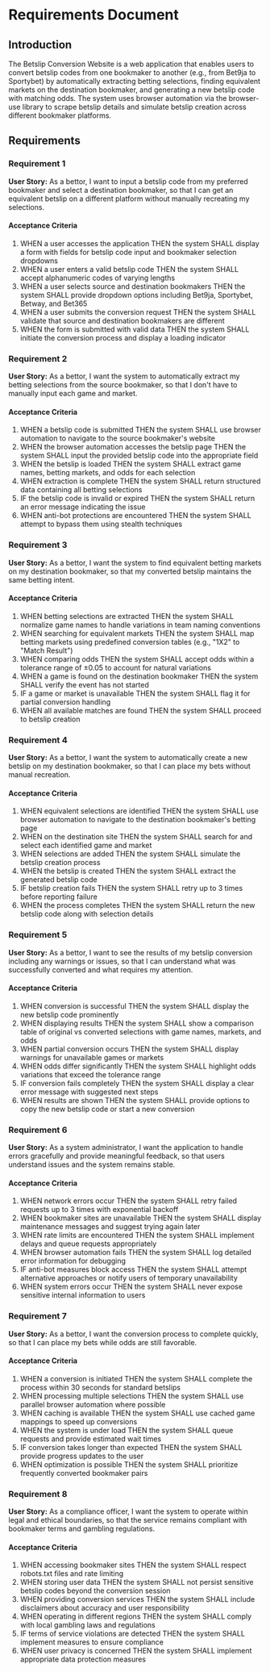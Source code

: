 # Requirements Document

## Introduction

The Betslip Conversion Website is a web application that enables users to convert betslip codes from one bookmaker to another (e.g., from Bet9ja to Sportybet) by automatically extracting betting selections, finding equivalent markets on the destination bookmaker, and generating a new betslip code with matching odds. The system uses browser automation via the browser-use library to scrape betslip details and simulate betslip creation across different bookmaker platforms.

## Requirements

### Requirement 1

**User Story:** As a bettor, I want to input a betslip code from my preferred bookmaker and select a destination bookmaker, so that I can get an equivalent betslip on a different platform without manually recreating my selections.

#### Acceptance Criteria

1. WHEN a user accesses the application THEN the system SHALL display a form with fields for betslip code input and bookmaker selection dropdowns
2. WHEN a user enters a valid betslip code THEN the system SHALL accept alphanumeric codes of varying lengths
3. WHEN a user selects source and destination bookmakers THEN the system SHALL provide dropdown options including Bet9ja, Sportybet, Betway, and Bet365
4. WHEN a user submits the conversion request THEN the system SHALL validate that source and destination bookmakers are different
5. WHEN the form is submitted with valid data THEN the system SHALL initiate the conversion process and display a loading indicator

### Requirement 2

**User Story:** As a bettor, I want the system to automatically extract my betting selections from the source bookmaker, so that I don't have to manually input each game and market.

#### Acceptance Criteria

1. WHEN a betslip code is submitted THEN the system SHALL use browser automation to navigate to the source bookmaker's website
2. WHEN the browser automation accesses the betslip page THEN the system SHALL input the provided betslip code into the appropriate field
3. WHEN the betslip is loaded THEN the system SHALL extract game names, betting markets, and odds for each selection
4. WHEN extraction is complete THEN the system SHALL return structured data containing all betting selections
5. IF the betslip code is invalid or expired THEN the system SHALL return an error message indicating the issue
6. WHEN anti-bot protections are encountered THEN the system SHALL attempt to bypass them using stealth techniques

### Requirement 3

**User Story:** As a bettor, I want the system to find equivalent betting markets on my destination bookmaker, so that my converted betslip maintains the same betting intent.

#### Acceptance Criteria

1. WHEN betting selections are extracted THEN the system SHALL normalize game names to handle variations in team naming conventions
2. WHEN searching for equivalent markets THEN the system SHALL map betting markets using predefined conversion tables (e.g., "1X2" to "Match Result")
3. WHEN comparing odds THEN the system SHALL accept odds within a tolerance range of ±0.05 to account for natural variations
4. WHEN a game is found on the destination bookmaker THEN the system SHALL verify the event has not started
5. IF a game or market is unavailable THEN the system SHALL flag it for partial conversion handling
6. WHEN all available matches are found THEN the system SHALL proceed to betslip creation

### Requirement 4

**User Story:** As a bettor, I want the system to automatically create a new betslip on my destination bookmaker, so that I can place my bets without manual recreation.

#### Acceptance Criteria

1. WHEN equivalent selections are identified THEN the system SHALL use browser automation to navigate to the destination bookmaker's betting page
2. WHEN on the destination site THEN the system SHALL search for and select each identified game and market
3. WHEN selections are added THEN the system SHALL simulate the betslip creation process
4. WHEN the betslip is created THEN the system SHALL extract the generated betslip code
5. IF betslip creation fails THEN the system SHALL retry up to 3 times before reporting failure
6. WHEN the process completes THEN the system SHALL return the new betslip code along with selection details

### Requirement 5

**User Story:** As a bettor, I want to see the results of my betslip conversion including any warnings or issues, so that I can understand what was successfully converted and what requires my attention.

#### Acceptance Criteria

1. WHEN conversion is successful THEN the system SHALL display the new betslip code prominently
2. WHEN displaying results THEN the system SHALL show a comparison table of original vs converted selections with game names, markets, and odds
3. WHEN partial conversion occurs THEN the system SHALL display warnings for unavailable games or markets
4. WHEN odds differ significantly THEN the system SHALL highlight odds variations that exceed the tolerance range
5. IF conversion fails completely THEN the system SHALL display a clear error message with suggested next steps
6. WHEN results are shown THEN the system SHALL provide options to copy the new betslip code or start a new conversion

### Requirement 6

**User Story:** As a system administrator, I want the application to handle errors gracefully and provide meaningful feedback, so that users understand issues and the system remains stable.

#### Acceptance Criteria

1. WHEN network errors occur THEN the system SHALL retry failed requests up to 3 times with exponential backoff
2. WHEN bookmaker sites are unavailable THEN the system SHALL display maintenance messages and suggest trying again later
3. WHEN rate limits are encountered THEN the system SHALL implement delays and queue requests appropriately
4. WHEN browser automation fails THEN the system SHALL log detailed error information for debugging
5. IF anti-bot measures block access THEN the system SHALL attempt alternative approaches or notify users of temporary unavailability
6. WHEN system errors occur THEN the system SHALL never expose sensitive internal information to users

### Requirement 7

**User Story:** As a bettor, I want the conversion process to complete quickly, so that I can place my bets while odds are still favorable.

#### Acceptance Criteria

1. WHEN a conversion is initiated THEN the system SHALL complete the process within 30 seconds for standard betslips
2. WHEN processing multiple selections THEN the system SHALL use parallel browser automation where possible
3. WHEN caching is available THEN the system SHALL use cached game mappings to speed up conversions
4. WHEN the system is under load THEN the system SHALL queue requests and provide estimated wait times
5. IF conversion takes longer than expected THEN the system SHALL provide progress updates to the user
6. WHEN optimization is possible THEN the system SHALL prioritize frequently converted bookmaker pairs

### Requirement 8

**User Story:** As a compliance officer, I want the system to operate within legal and ethical boundaries, so that the service remains compliant with bookmaker terms and gambling regulations.

#### Acceptance Criteria

1. WHEN accessing bookmaker sites THEN the system SHALL respect robots.txt files and rate limiting
2. WHEN storing user data THEN the system SHALL not persist sensitive betslip codes beyond the conversion session
3. WHEN providing conversion services THEN the system SHALL include disclaimers about accuracy and user responsibility
4. WHEN operating in different regions THEN the system SHALL comply with local gambling laws and regulations
5. IF terms of service violations are detected THEN the system SHALL implement measures to ensure compliance
6. WHEN user privacy is concerned THEN the system SHALL implement appropriate data protection measures